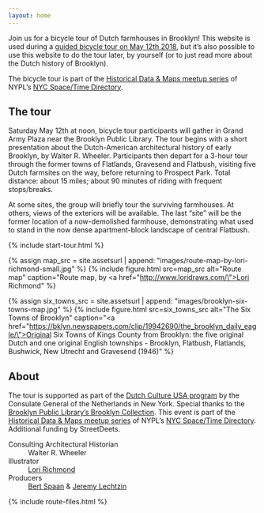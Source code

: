 ```yaml
---
layout: home
---
```


Join us for a bicycle tour of Dutch farmhouses in Brooklyn! This website is used during a [guided bicycle tour on May 12th 2018](https://www.meetup.com/historical-data-and-maps-at-nypl/events/249151652/), but it’s also possible to use this website to do the tour later, by yourself (or to just read more about the Dutch history of Brooklyn).

The bicycle tour is part of the [Historical Data & Maps meetup series](https://meetup.com/historical-data-and-maps-at-nypl/) of NYPL’s [NYC Space/Time Directory](http://spacetime.nypl.org).

## The tour

Saturday May 12th at noon, bicycle tour participants will gather in Grand Army Plaza near the Brooklyn Public Library. The tour begins with a short presentation about the Dutch-American architectural history of early Brooklyn, by Walter R. Wheeler. Participants then depart for a 3-hour tour through the former towns of Flatlands, Gravesend and Flatbush, visiting five Dutch farmsites on the way, before returning to Prospect Park. Total distance: about 15 miles; about 90 minutes of riding with frequent stops/breaks.

At some sites, the group will briefly tour the surviving farmhouses. At others, views of the exteriors will be available. The last “site” will be the former location of a now-demolished farmhouse, demonstrating what used to stand in the now dense apartment-block landscape of central Flatbush.

{% include start-tour.html %}

{% assign map_src = site.assetsurl | append: "images/route-map-by-lori-richmond-small.jpg" %}
{% include figure.html src=map_src alt="Route map" caption="Route map, by <a href=\"http://www.loridraws.com/\">Lori Richmond</a>" %}

{% assign six_towns_src = site.assetsurl | append: "images/brooklyn-six-towns-map.jpg" %}
{% include figure.html src=six_towns_src alt="The Six Towns of Brooklyn" caption="<a href=\"https://bklyn.newspapers.com/clip/19942690/the_brooklyn_daily_eagle/\">Original Six Towns of Kings County from Brooklyn</a>: the five original Dutch and one original English townships - Brooklyn, Flatbush, Flatlands, Bushwick, New Utrecht and Gravesend (1946)" %}

## About

The tour is supported as part of the [Dutch Culture USA program](http://www.dutchcultureusa.com/) by the Consulate General of the Netherlands in New York. Special thanks to the [Brooklyn Public Library’s Brooklyn Collection](https://www.bklynlibrary.org/brooklyncollection). This event is part of the [Historical Data & Maps meetup series](https://meetup.com/historical-data-and-maps-at-nypl/) of NYPL’s [NYC Space/Time Directory](http://spacetime.nypl.org). Additional funding by StreetDeets.

<dl>
  <dt>Consulting Architectural Historian</dt>
  <dd>Walter R. Wheeler</dd>

  <dt>Illustrator</dt>
  <dd><a href="http://www.loridraws.com/">Lori Richmond</a></dd>

  <dt>Producers</dt>
  <dd><a href="https://bertspaan.nl">Bert Spaan</a> &amp; <a href="https://twitter.com/jeremylechtzin">Jeremy Lechtzin</a></dd>
</dl>

{% include route-files.html %}
